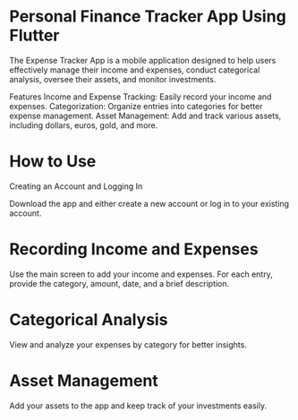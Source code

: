 # Personal Finance Tracker App Using Flutter
The Expense Tracker App is a mobile application designed to help users effectively manage their income and expenses, conduct categorical analysis, oversee their assets, and monitor investments.

Features
Income and Expense Tracking: Easily record your income and expenses.
Categorization: Organize entries into categories for better expense management.
Asset Management: Add and track various assets, including dollars, euros, gold, and more.


# How to Use
Creating an Account and Logging In

Download the app and either create a new account or log in to your existing account.


# Recording Income and Expenses

Use the main screen to add your income and expenses.
For each entry, provide the category, amount, date, and a brief description.

# Categorical Analysis

View and analyze your expenses by category for better insights.

# Asset Management

Add your assets to the app and keep track of your investments easily.
